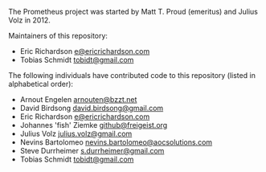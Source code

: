 The Prometheus project was started by Matt T. Proud (emeritus) and
Julius Volz in 2012.

Maintainers of this repository:

* Eric Richardson <e@ericrichardson.com>
* Tobias Schmidt <tobidt@gmail.com>

The following individuals have contributed code to this repository
(listed in alphabetical order):

* Arnout Engelen <arnouten@bzzt.net>
* David Birdsong <david.birdsong@gmail.com>
* Eric Richardson <e@ericrichardson.com>
* Johannes 'fish' Ziemke <github@freigeist.org>
* Julius Volz <julius.volz@gmail.com>
* Nevins Bartolomeo <nevins.bartolomeo@aocsolutions.com>
* Steve Durrheimer <s.durrheimer@gmail.com>
* Tobias Schmidt <tobidt@gmail.com>
